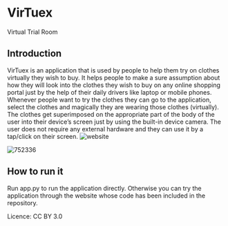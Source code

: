 # VirTuex
Virtual Trial Room
## Introduction
VirTuex is an application that is used by people to help them try on clothes virtually they wish to buy.  It helps people to make a sure assumption about how they will look into the clothes they wish to buy on any online shopping portal just by the help of their daily drivers like laptop or mobile phones. Whenever people want to try the clothes they can go to the application, select the clothes and magically they are wearing those clothes (virtually). The clothes get superimposed on the appropriate part of the body of the user into their device’s screen just by using the built-in device camera. The user does not require any external hardware and they can use it by a tap/click on their screen.
![website](https://user-images.githubusercontent.com/42516515/69616814-370fb280-105d-11ea-9d44-798d5cb8346f.PNG)

![752336](https://user-images.githubusercontent.com/42516515/69616926-69211480-105d-11ea-90fa-ff501b07bce8.jpg)


## How to run it 

Run app.py to run the application directly. Otherwise you can try the application through the website whose code has been included in the repository.








Licence: CC BY 3.0
